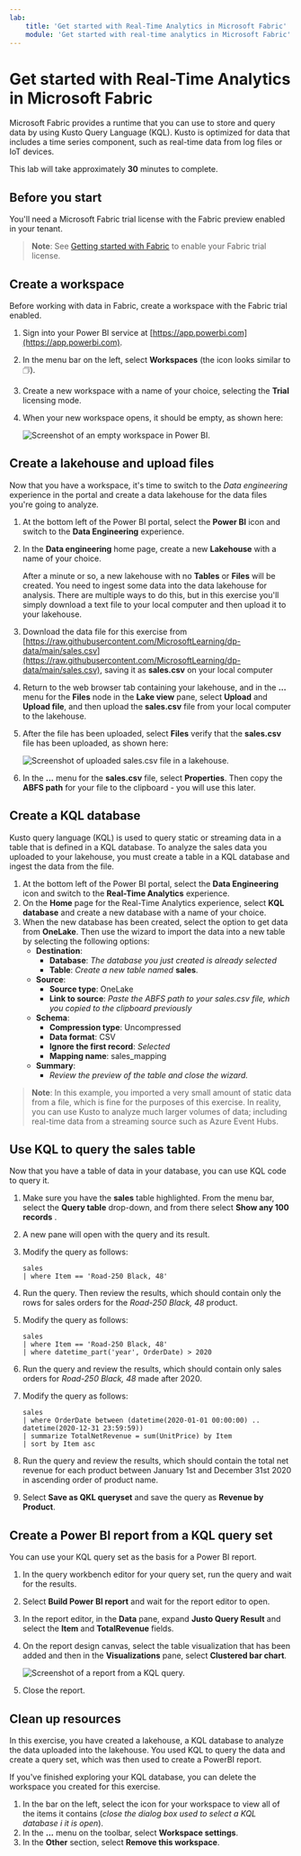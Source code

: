 ```yaml
---
lab:
    title: 'Get started with Real-Time Analytics in Microsoft Fabric'
    module: 'Get started with real-time analytics in Microsoft Fabric'
---
```


# Get started with Real-Time Analytics in Microsoft Fabric

Microsoft Fabric provides a runtime that you can use to store and query data by using Kusto Query Language (KQL). Kusto is optimized for data that includes a time series component, such as real-time data from log files or IoT devices.

This lab will take approximately **30** minutes to complete.

## Before you start

You'll need a Microsoft Fabric trial license with the Fabric preview enabled in your tenant.

> **Note**: See [Getting started with Fabric](https://learn.microsoft.com/fabric/get-started/fabric-trial) to enable your Fabric trial license.

## Create a workspace

Before working with data in Fabric, create a workspace with the Fabric trial enabled.

1. Sign into your Power BI service at [https://app.powerbi.com](https://app.powerbi.com).
2. In the menu bar on the left, select **Workspaces** (the icon looks similar to &#128455;).
3. Create a new workspace with a name of your choice, selecting the **Trial** licensing mode.
4. When your new workspace opens, it should be empty, as shown here:

    ![Screenshot of an empty workspace in Power BI.](./Images/new-workspace.png)

## Create a lakehouse and upload files

Now that you have a workspace, it's time to switch to the *Data engineering* experience in the portal and create a data lakehouse for the data files you're going to analyze.

1. At the bottom left of the Power BI portal, select the **Power BI** icon and switch to the **Data Engineering** experience.

2. In the **Data engineering** home page, create a new **Lakehouse** with a name of your choice.

    After a minute or so, a new lakehouse with no **Tables** or **Files** will be created. You need to ingest some data into the data lakehouse for analysis. There are multiple ways to do this, but in this exercise you'll simply download a text file to your local computer and then upload it to your lakehouse.

3. Download the data file for this exercise from [https://raw.githubusercontent.com/MicrosoftLearning/dp-data/main/sales.csv](https://raw.githubusercontent.com/MicrosoftLearning/dp-data/main/sales.csv), saving it as **sales.csv** on your local computer
4. Return to the web browser tab containing your lakehouse, and in the **...** menu for the **Files** node in the **Lake view** pane, select **Upload** and **Upload file**, and then upload the **sales.csv** file from your local computer to the lakehouse.
5. After the file has been uploaded, select **Files** verify that the **sales.csv** file has been uploaded, as shown here:

    ![Screenshot of uploaded sales.csv file in a lakehouse.](./Images/uploaded-file.png)

6. In the **...** menu for the **sales.csv** file, select **Properties**. Then copy the **ABFS path** for your file to the clipboard - you will use this later.

## Create a KQL database

Kusto query language (KQL) is used to query static or streaming data in a table that is defined in a KQL database. To analyze the sales data you uploaded to your lakehouse, you must create a table in a KQL database and ingest the data from the file.

1. At the bottom left of the Power BI portal, select the **Data Engineering** icon and switch to the **Real-Time Analytics** experience.
2. On the **Home** page for the Real-Time Analytics experience, select **KQL database** and create a new database with a name of your choice.
3. When the new database has been created, select the option to get data from **OneLake**. Then use the wizard to import the data into a new table by selecting the following options:
    - **Destination**:
        - **Database**: *The database you just created is already selected*
        - **Table**: *Create a new table named* **sales**.
    - **Source**:
        - **Source type**: OneLake
        - **Link to source**: *Paste the ABFS path to your sales.csv file, which you copied to the clipboard previously*
    - **Schema**:
        - **Compression type**: Uncompressed
        - **Data format**: CSV
        - **Ignore the first record**: *Selected*
        - **Mapping name**: sales_mapping
    - **Summary**:
        - *Review the preview of the table and close the wizard.*

> **Note**: In this example, you imported a very small amount of static data from a file, which is fine for the purposes of this exercise. In reality, you can use Kusto to analyze much larger volumes of data; including real-time data from a streaming source such as Azure Event Hubs.

## Use KQL to query the sales table

Now that you have a table of data in your database, you can use KQL code to query it.

1. Make sure you have the **sales** table highlighted. From the menu bar, select the **Query table** drop-down, and from there select **Show any 100 records** .

2. A new pane will open with the query and its result. 

3. Modify the query as follows:

    ```kusto
    sales
    | where Item == 'Road-250 Black, 48'
    ```

4. Run the query. Then review the results, which should contain only the rows for sales orders for the *Road-250 Black, 48* product.

5. Modify the query as follows:

    ```kusto
    sales
    | where Item == 'Road-250 Black, 48'
    | where datetime_part('year', OrderDate) > 2020
    ```

6. Run the query and review the results, which should contain only sales orders for *Road-250 Black, 48* made after 2020.

7. Modify the query as follows:

    ```kusto
    sales
    | where OrderDate between (datetime(2020-01-01 00:00:00) .. datetime(2020-12-31 23:59:59))
    | summarize TotalNetRevenue = sum(UnitPrice) by Item
    | sort by Item asc
    ```

8. Run the query and review the results, which should contain the total net revenue for each product between January 1st and December 31st 2020 in ascending order of product name.
9. Select **Save as QKL queryset** and save the query as **Revenue by Product**.

## Create a Power BI report from a KQL query set

You can use your KQL query set as the basis for a Power BI report.

1. In the query workbench editor for your query set, run the query and wait for the results.
2. Select **Build Power BI report** and wait for the report editor to open.
3. In the report editor, in the **Data** pane, expand **Justo Query Result** and select the **Item** and **TotalRevenue** fields.
4. On the report design canvas, select the table visualization that has been added and then in the **Visualizations** pane, select **Clustered bar chart**.

    ![Screenshot of a report from a KQL query.](./Images/kql-report.png)

5. Close the report.

## Clean up resources

In this exercise, you have created a lakehouse, a KQL database to analyze the data uploaded into the lakehouse. You used KQL to query the data and create a query set, which was then used to create a PowerBI report.

If you've finished exploring your KQL database, you can delete the workspace you created for this exercise.

1. In the bar on the left, select the icon for your workspace to view all of the items it contains (*close the dialog box used to select a KQL database i it is open*).
2. In the **...** menu on the toolbar, select **Workspace settings**.
3. In the **Other** section, select **Remove this workspace**.
